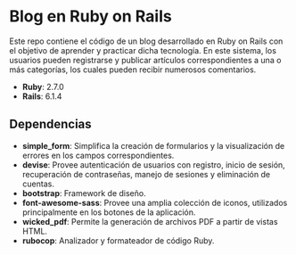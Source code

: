 # Blog en Ruby on Rails

Este repo contiene el código de un blog desarrollado en Ruby on Rails con el objetivo de aprender y practicar dicha tecnología. En este sistema, los usuarios pueden registrarse y publicar artículos correspondientes a una o más categorías, los cuales pueden recibir numerosos comentarios.

- **Ruby**: 2.7.0
- **Rails**: 6.1.4

## Dependencias

- **simple_form**: Simplifica la creación de formularios y la visualización de errores en los campos correspondientes.
- **devise**: Provee autenticación de usuarios con registro, inicio de sesión, recuperación de contraseñas, manejo de sesiones y eliminación de cuentas.
- **bootstrap**: Framework de diseño.
- **font-awesome-sass**: Provee una amplia colección de iconos, utilizados principalmente en los botones de la aplicación.
- **wicked_pdf**: Permite la generación de archivos PDF a partir de vistas HTML.
- **rubocop**: Analizador y formateador de código Ruby.
